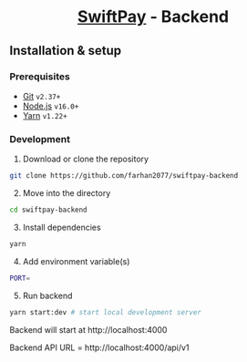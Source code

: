 <h1 align="center">

[SwiftPay](https://github.com/farhan2077/swiftpay) - Backend

</h1>

## Installation & setup

### Prerequisites

- [Git](https://git-scm.com/) `v2.37+`
- [Node.js](https://nodejs.org/en/) `v16.0+`
- [Yarn](https://yarnpkg.com/) `v1.22+`

### Development

1. Download or clone the repository

```sh
git clone https://github.com/farhan2077/swiftpay-backend
```

2. Move into the directory

```sh
cd swiftpay-backend
```

3. Install dependencies

```sh
yarn
```

4. Add environment variable(s)

```sh
PORT=
```

5. Run backend

```sh
yarn start:dev # start local development server
```

Backend will start at http://localhost:4000

Backend API URL = http://localhost:4000/api/v1
